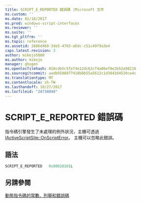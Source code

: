 ```yaml
---
title: SCRIPT_E_REPORTED 錯誤碼 |Microsoft 文件
ms.custom: ''
ms.date: 01/18/2017
ms.prod: windows-script-interfaces
ms.reviewer: ''
ms.suite: ''
ms.tgt_pltfrm: ''
ms.topic: reference
ms.assetid: 2886d4b9-3de5-4703-a6dc-c51c49f9a3e4
caps.latest.revision: 3
author: mikejo5000
ms.author: mikejo
manager: ghogen
ms.openlocfilehash: 018cdb5c5fef4e12dc62cf4a06ef0e2b52a98216
ms.sourcegitcommit: aadb9588877418b8b55a5612c1d3842d4520ca4c
ms.translationtype: MT
ms.contentlocale: zh-TW
ms.lasthandoff: 10/27/2017
ms.locfileid: "24734048"
---
```

# <a name="scriptereported-error-code"></a>SCRIPT_E_REPORTED 錯誤碼
指令碼引擎發生了未處理的例外狀況，主機可透過[IActiveScriptSite::OnScriptError](../../winscript/reference/iactivescriptsite-onscripterror.md)。 主機可以忽略此錯誤。  
  
## <a name="syntax"></a>語法  
  
```cpp  
SCRIPT_E_REPORTED   0x80020101L  
```  
  
## <a name="see-also"></a>另請參閱  
 [動態指令碼的常數、列舉和錯誤碼](../../winscript/reference/active-script-constants-enumerations-and-error-codes.md)